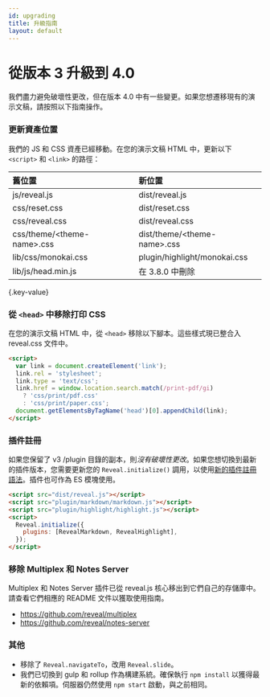 ```yaml
---
id: upgrading
title: 升級指南
layout: default
---
```


# 從版本 3 升級到 4.0

我們盡力避免破壞性更改，但在版本 4.0 中有一些變更。如果您想遷移現有的演示文稿，請按照以下指南操作。

### 更新資產位置

我們的 JS 和 CSS 資產已經移動。在您的演示文稿 HTML 中，更新以下 `<script>` 和 `<link>` 的路徑：

| 舊位置                           | 新位置                            |
| :------------------------------- | :-------------------------------- |
| js/reveal.js                     | dist/reveal.js                    |
| css/reset.css                    | dist/reset.css                    |
| css/reveal.css                   | dist/reveal.css                   |
| css/theme/&lt;theme-name&gt;.css | dist/theme/&lt;theme-name&gt;.css |
| lib/css/monokai.css              | plugin/highlight/monokai.css      |
| lib/js/head.min.js               | 在 3.8.0 中刪除                   |

{.key-value}

### 從 `<head>` 中移除打印 CSS

在您的演示文稿 HTML 中，從 `<head>` 移除以下腳本。這些樣式現已整合入 reveal.css 文件中。

```html
<script>
  var link = document.createElement('link');
  link.rel = 'stylesheet';
  link.type = 'text/css';
  link.href = window.location.search.match(/print-pdf/gi)
    ? 'css/print/pdf.css'
    : 'css/print/paper.css';
  document.getElementsByTagName('head')[0].appendChild(link);
</script>
```

### 插件註冊

如果您保留了 v3 /plugin 目錄的副本，則*沒有破壞性更改*。如果您想切換到最新的插件版本，您需要更新您的 `Reveal.initialize()` 調用，以使用[新的插件註冊語法](/zh-hant/plugins/)。插件也可作為 ES 模塊使用。

```html
<script src="dist/reveal.js"></script>
<script src="plugin/markdown/markdown.js"></script>
<script src="plugin/highlight/highlight.js"></script>
<script>
  Reveal.initialize({
    plugins: [RevealMarkdown, RevealHighlight],
  });
</script>
```

### 移除 Multiplex 和 Notes Server

Multiplex 和 Notes Server 插件已從 reveal.js 核心移出到它們自己的存儲庫中。請查看它們相應的 README 文件以獲取使用指南。

- https://github.com/reveal/multiplex
- https://github.com/reveal/notes-server

### 其他

- 移除了 `Reveal.navigateTo`，改用 `Reveal.slide`。
- 我們已切換到 gulp 和 rollup 作為構建系統。確保執行 `npm install` 以獲得最新的依賴項。伺服器仍然使用 `npm start` 啟動，與之前相同。

